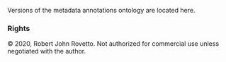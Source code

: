 Versions of the metadata annotations ontology are located here. 

### Rights
© 2020, Robert John Rovetto. 
Not authorized for commercial use unless negotiated with the author.
